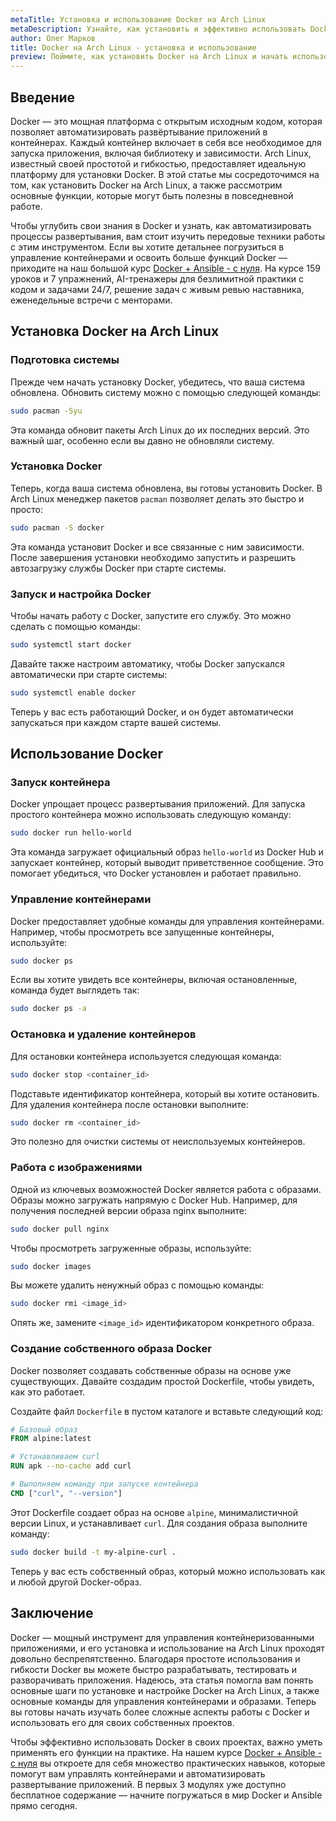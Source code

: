 ```yaml
---
metaTitle: Установка и использование Docker на Arch Linux
metaDescription: Узнайте, как установить и эффективно использовать Docker на Arch Linux - от базовой установки до работы с контейнерами и управления ими
author: Олег Марков
title: Docker на Arch Linux - установка и использование
preview: Поймите, как установить Docker на Arch Linux и начать использовать его для создания и управления контейнерами. Примеры и пояснения помогут вам быстро освоить этот процесс
---
```


## Введение

Docker — это мощная платформа с открытым исходным кодом, которая позволяет автоматизировать развёртывание приложений в контейнерах. Каждый контейнер включает в себя все необходимое для запуска приложения, включая библиотеку и зависимости. Arch Linux, известный своей простотой и гибкостью, предоставляет идеальную платформу для установки Docker. В этой статье мы сосредоточимся на том, как установить Docker на Arch Linux, а также рассмотрим основные функции, которые могут быть полезны в повседневной работе.

Чтобы углубить свои знания в Docker и узнать, как автоматизировать процессы развертывания, вам стоит изучить передовые техники работы с этим инструментом. Если вы хотите детальнее погрузиться в управление контейнерами и освоить больше функций Docker — приходите на наш большой курс [Docker + Ansible - с нуля](https://purpleschool.ru/course/docker?utm_source=knowledgebase&utm_medium=text&utm_campaign=Docker_na_Arch_Linux_-_ustanovka_i_ispolzovanie). На курсе 159 уроков и 7 упражнений, AI-тренажеры для безлимитной практики с кодом и задачами 24/7, решение задач с живым ревью наставника, еженедельные встречи с менторами.

## Установка Docker на Arch Linux

### Подготовка системы

Прежде чем начать установку Docker, убедитесь, что ваша система обновлена. Обновить систему можно с помощью следующей команды:

```bash
sudo pacman -Syu
```

Эта команда обновит пакеты Arch Linux до их последних версий. Это важный шаг, особенно если вы давно не обновляли систему.

### Установка Docker

Теперь, когда ваша система обновлена, вы готовы установить Docker. В Arch Linux менеджер пакетов `pacman` позволяет делать это быстро и просто:

```bash
sudo pacman -S docker
```

Эта команда установит Docker и все связанные с ним зависимости. После завершения установки необходимо запустить и разрешить автозагрузку службы Docker при старте системы.

### Запуск и настройка Docker

Чтобы начать работу с Docker, запустите его службу. Это можно сделать с помощью команды:

```bash
sudo systemctl start docker
```

Давайте также настроим автоматику, чтобы Docker запускался автоматически при старте системы:

```bash
sudo systemctl enable docker
```

Теперь у вас есть работающий Docker, и он будет автоматически запускаться при каждом старте вашей системы.

## Использование Docker

### Запуск контейнера

Docker упрощает процесс развертывания приложений. Для запуска простого контейнера можно использовать следующую команду:

```bash
sudo docker run hello-world
```

Эта команда загружает официальный образ `hello-world` из Docker Hub и запускает контейнер, который выводит приветственное сообщение. Это помогает убедиться, что Docker установлен и работает правильно.

### Управление контейнерами

Docker предоставляет удобные команды для управления контейнерами. Например, чтобы просмотреть все запущенные контейнеры, используйте:

```bash
sudo docker ps
```

Если вы хотите увидеть все контейнеры, включая остановленные, команда будет выглядеть так:

```bash
sudo docker ps -a
```

### Остановка и удаление контейнеров

Для остановки контейнера используется следующая команда:

```bash
sudo docker stop <container_id>
```

Подставьте идентификатор контейнера, который вы хотите остановить. Для удаления контейнера после остановки выполните:

```bash
sudo docker rm <container_id>
```

Это полезно для очистки системы от неиспользуемых контейнеров.

### Работа с изображениями

Одной из ключевых возможностей Docker является работа с образами. Образы можно загружать напрямую с Docker Hub. Например, для получения последней версии образа nginx выполните:

```bash
sudo docker pull nginx
```

Чтобы просмотреть загруженные образы, используйте:

```bash
sudo docker images
```

Вы можете удалить ненужный образ с помощью команды:

```bash
sudo docker rmi <image_id>
```

Опять же, замените `<image_id>` идентификатором конкретного образа.

### Создание собственного образа Docker

Docker позволяет создавать собственные образы на основе уже существующих. Давайте создадим простой Dockerfile, чтобы увидеть, как это работает.

Создайте файл `Dockerfile` в пустом каталоге и вставьте следующий код:

```Dockerfile
# Базовый образ
FROM alpine:latest

# Устанавливаем curl
RUN apk --no-cache add curl

# Выполняем команду при запуске контейнера
CMD ["curl", "--version"]
```

Этот Dockerfile создает образ на основе `alpine`, минималистичной версии Linux, и устанавливает `curl`. Для создания образа выполните команду:

```bash
sudo docker build -t my-alpine-curl .
```

Теперь у вас есть собственный образ, который можно использовать как и любой другой Docker-образ.

## Заключение

Docker — мощный инструмент для управления контейнеризованными приложениями, и его установка и использование на Arch Linux проходят довольно беспрепятственно. Благодаря простоте использования и гибкости Docker вы можете быстро разрабатывать, тестировать и разворачивать приложения. Надеюсь, эта статья помогла вам понять основные шаги по установке и настройке Docker на Arch Linux, а также основные команды для управления контейнерами и образами. Теперь вы готовы начать изучать более сложные аспекты работы с Docker и использовать его для своих собственных проектов.

Чтобы эффективно использовать Docker в своих проектах, важно уметь применять его функции на практике. На нашем курсе [Docker + Ansible - с нуля](https://purpleschool.ru/course/docker?utm_source=knowledgebase&utm_medium=text&utm_campaign=Docker_na_Arch_Linux_-_ustanovka_i_ispolzovanie) вы откроете для себя множество практических навыков, которые помогут вам управлять контейнерами и автоматизировать развертывание приложений. В первых 3 модулях уже доступно бесплатное содержание — начните погружаться в мир Docker и Ansible прямо сегодня.
